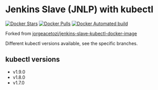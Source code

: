 # Jenkins Slave (JNLP) with kubectl

[![Docker Stars](https://img.shields.io/docker/stars/chrira/jenkins-slave-kubectl-docker-image.svg)](https://hub.docker.com/r/chrira/jenkins-slave-kubectl-docker-image/)
[![Docker Pulls](https://img.shields.io/docker/pulls/chrira/jenkins-slave-kubectl-docker-image.svg)](https://hub.docker.com/r/chrira/jenkins-slave-kubectl-docker-image/)
[![Docker Automated build](https://img.shields.io/docker/automated/chrira/jenkins-slave-kubectl-docker-image.svg)](https://hub.docker.com/r/chrira/jenkins-slave-kubectl-docker-image/)

Forked from [jorgeacetozi/jenkins-slave-kubectl-docker-image](https://github.com/jorgeacetozi/jenkins-slave-kubectl-docker-image)

Different kubectl versions available, see the specific branches.

## kubectl versions
* v1.9.0
* v1.8.0
* v1.7.0
